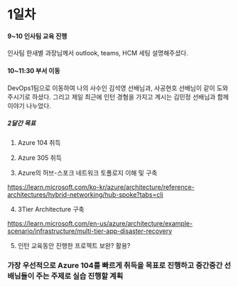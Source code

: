 # 1일차

#### 9~10 인사팀 교육 진행

인사팀 한새별 과장님께서 outlook, teams, HCM 세팅 설명해주셨다.

#### 10~11:30 부서 이동

DevOps1팀으로 이동하여 나의 사수인 김석영 선배님과, 사공현호 선배님이 같이 도와주시기로 하셨다.
그리고 제일 최근에 인턴 경혐을 가지고 계시는 김민정 선배님과 함께 이야기 나누었다.

##### 2달간 목표

1. Azure 104 취득

2. Azure 305 취득

3. Azure의 허브-스포크 네트워크 토폴로지 이해 및 구축

https://learn.microsoft.com/ko-kr/azure/architecture/reference-architectures/hybrid-networking/hub-spoke?tabs=cli

4. 3Tier Architecture 구축

https://learn.microsoft.com/en-us/azure/architecture/example-scenario/infrastructure/multi-tier-app-disaster-recovery

5. 인턴 교육동안 진행한 프로젝트 보완? 활용?


### 가장 우선적으로 Azure 104를 빠르게 취득을 목표로 진행하고 중간중간 선배님들이 주는 주제로 실습 진행할 계획 
